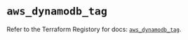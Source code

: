 # `aws_dynamodb_tag`

Refer to the Terraform Registory for docs: [`aws_dynamodb_tag`](https://registry.terraform.io/providers/hashicorp/aws/5.14.0/docs/resources/dynamodb_tag).
